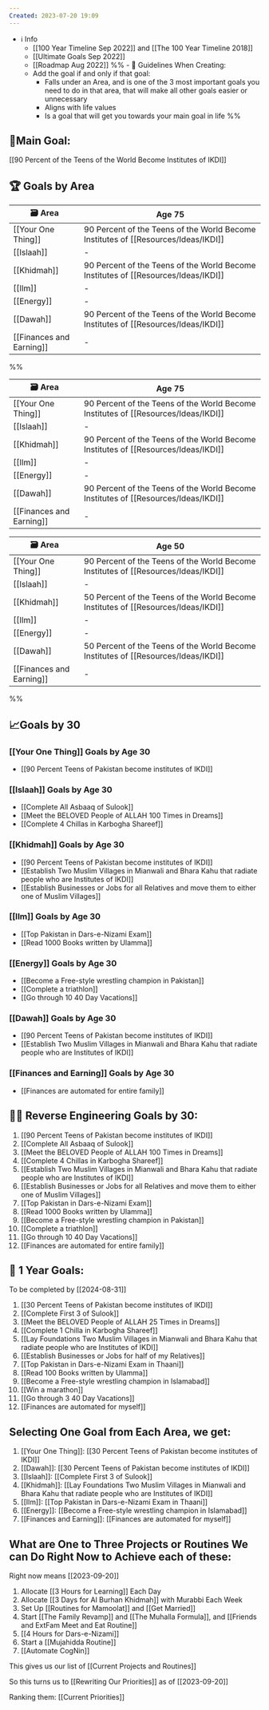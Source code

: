 ```yaml
---
Created: 2023-07-20 19:09
---
```

- ℹ️ Info
	-  [[100 Year Timeline Sep 2022]] and [[The 100 Year Timeline 2018]]
	- [[Ultimate Goals Sep 2022]]
	- [[Roadmap Aug 2022]]
%% - 📐 Guidelines When Creating: 
	- Add the goal if and only if that goal:
		- Falls under an Area, and is one of the 3 most important goals you need to do in that area, that will make all other goals easier or unnecessary
		- Aligns with life values
		- Is a goal that will get you towards your main goal in life %%

## 🥅Main Goal:
[[90 Percent of the Teens of the World Become Institutes of IKDI]]

## 🏆 Goals by Area
| 🗃️ Area                  | Age 75                                                             |
| ------------------------ | ------------------------------------------------------------------ |
| [[Your One Thing]]       | 90 Percent of the Teens of the World Become Institutes of [[Resources/Ideas/IKDI]]                                                                  |
| [[Islaah]]               | -                                                                  | 
| [[Khidmah]]              | 90 Percent of the Teens of the World Become Institutes of [[Resources/Ideas/IKDI]] |
| [[Ilm]]                  | -                                                                  |
| [[Energy]]               | -                                                                  |
| [[Dawah]]                | 90 Percent of the Teens of the World Become Institutes of [[Resources/Ideas/IKDI]] |
| [[Finances and Earning]] | -                                                                  |
%% 

| 🗃️ Area                  | Age 75                                                             |
| ------------------------ | ------------------------------------------------------------------ |
| [[Your One Thing]]       | 90 Percent of the Teens of the World Become Institutes of [[Resources/Ideas/IKDI]]                                                                  |
| [[Islaah]]               | -                                                                  |
| [[Khidmah]]              | 90 Percent of the Teens of the World Become Institutes of [[Resources/Ideas/IKDI]] |
| [[Ilm]]                  | -                                                                  |
| [[Energy]]               | -                                                                  |
| [[Dawah]]                | 90 Percent of the Teens of the World Become Institutes of [[Resources/Ideas/IKDI]] |
| [[Finances and Earning]] | -                                                                  |

| 🗃️ Area                  | Age 50                                                             |
| ------------------------ | ------------------------------------------------------------------ |
| [[Your One Thing]]       | 90 Percent of the Teens of the World Become Institutes of [[Resources/Ideas/IKDI]]                                                                  |
| [[Islaah]]               | -                                                                  |
| [[Khidmah]]              | 50 Percent of the Teens of the World Become Institutes of [[Resources/Ideas/IKDI]] |
| [[Ilm]]                  | -                                                                  |
| [[Energy]]               | -                                                                  |
| [[Dawah]]                | 50 Percent of the Teens of the World Become Institutes of [[Resources/Ideas/IKDI]] |
| [[Finances and Earning]] | -                                                                  |
 %%
## 📈Goals by 30
### [[Your One Thing]] Goals by Age 30
- [[90 Percent Teens of Pakistan become institutes of IKDI]]
### [[Islaah]] Goals by Age 30

- [[Complete All Asbaaq of Sulook]]
- [[Meet the BELOVED People of ALLAH 100 Times in Dreams]]
- [[Complete 4 Chillas in Karbogha Shareef]]
### [[Khidmah]] Goals by Age 30
- [[90 Percent Teens of Pakistan become institutes of IKDI]]
- [[Establish Two Muslim Villages in Mianwali and Bhara Kahu that radiate people who are Institutes of IKDI]]
- [[Establish Businesses or Jobs for all Relatives and move them to either one of Muslim Villages]]
### [[Ilm]] Goals by Age 30
- [[Top Pakistan in Dars-e-Nizami Exam]]
- [[Read 1000 Books written by Ulamma]]
### [[Energy]] Goals by Age 30
- [[Become a Free-style wrestling champion in Pakistan]]
- [[Complete a triathlon]]
- [[Go through 10 40 Day Vacations]]
### [[Dawah]] Goals by Age 30
- [[90 Percent Teens of Pakistan become institutes of IKDI]]
- [[Establish Two Muslim Villages in Mianwali and Bhara Kahu that radiate people who are Institutes of IKDI]]
### [[Finances and Earning]] Goals by Age 30
- [[Finances are automated for entire family]]

## 👨‍🚒 Reverse Engineering Goals by 30:
1. [[90 Percent Teens of Pakistan become institutes of IKDI]]
3. [[Complete All Asbaaq of Sulook]]
4. [[Meet the BELOVED People of ALLAH 100 Times in Dreams]]
5. [[Complete 4 Chillas in Karbogha Shareef]]
6. [[Establish Two Muslim Villages in Mianwali and Bhara Kahu that radiate people who are Institutes of IKDI]]
7. [[Establish Businesses or Jobs for all Relatives and move them to either one of Muslim Villages]]
8. [[Top Pakistan in Dars-e-Nizami Exam]]
9. [[Read 1000 Books written by Ulamma]]
10. [[Become a Free-style wrestling champion in Pakistan]]
11. [[Complete a triathlon]]
12. [[Go through 10 40 Day Vacations]]
13. [[Finances are automated for entire family]]

## 📅 1 Year Goals:
To be completed by [[2024-08-31]]
1. [[30 Percent Teens of Pakistan become institutes of IKDI]]
3. [[Complete First 3 of Sulook]]
4. [[Meet the BELOVED People of ALLAH 25 Times in Dreams]]
5. [[Complete 1 Chilla in Karbogha Shareef]]
6. [[Lay Foundations Two Muslim Villages in Mianwali and Bhara Kahu that radiate people who are Institutes of IKDI]]
7. [[Establish Businesses or Jobs for half of my Relatives]]
8. [[Top Pakistan in Dars-e-Nizami Exam in Thaani]]
9. [[Read 100 Books written by Ulamma]]
10. [[Become a Free-style wrestling champion in Islamabad]]
11. [[Win a marathon]]
12. [[Go through 3 40 Day Vacations]]
13. [[Finances are automated for myself]]

## Selecting One Goal from Each Area, we get:
1. [[Your One Thing]]:  [[30 Percent Teens of Pakistan become institutes of IKDI]]
2. [[Dawah]]: [[30 Percent Teens of Pakistan become institutes of IKDI]]
3. [[Islaah]]: [[Complete First 3 of Sulook]]
4. [[Khidmah]]: [[Lay Foundations Two Muslim Villages in Mianwali and Bhara Kahu that radiate people who are Institutes of IKDI]]
5. [[Ilm]]: [[Top Pakistan in Dars-e-Nizami Exam in Thaani]]
6. [[Energy]]: [[Become a Free-style wrestling champion in Islamabad]]
7. [[Finances and Earning]]: [[Finances are automated for myself]]

## What are One to Three Projects or Routines We can Do Right Now to Achieve each of these:
Right now means [[2023-09-20]]
1. Allocate [[3 Hours for Learning]] Each Day
2. Allocate [[3 Days for Al Burhan Khidmah]] with Murabbi Each Week
3. Set Up [[Routines for Mamoolat]] and [[Get Married]]
4. Start [[The Family Revamp]] and [[The Muhalla Formula]], and [[Friends and ExtFam Meet and Eat Routine]]
5. [[4 Hours for Dars-e-Nizami]]
6. Start a [[Mujahidda Routine]]
7. [[Automate CogNin]]

This gives us our list of [[Current Projects and Routines]]

So this turns us to [[Rewriting Our Priorities]] as of [[2023-09-20]]

Ranking them:
[[Current Priorities]]